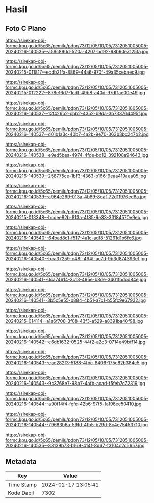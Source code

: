 # Hasil

## Foto C Plano

https://sirekap-obj-formc.kpu.go.id/5c65/pemilu/pdpr/73/12/05/10/05/7312051005005-20240216-140535--a59c890d-520a-4207-bd92-98b60e7125fa.jpg

https://sirekap-obj-formc.kpu.go.id/5c65/pemilu/pdpr/73/12/05/10/05/7312051005005-20240215-011817--ecdb21fa-8869-44a6-970f-49a35cebaec9.jpg

https://sirekap-obj-formc.kpu.go.id/5c65/pemilu/pdpr/73/12/05/10/05/7312051005005-20240215-012222--878e16d7-1cdf-49b8-a40d-97df1ae00e49.jpg

https://sirekap-obj-formc.kpu.go.id/5c65/pemilu/pdpr/73/12/05/10/05/7312051005005-20240216-140537--12f426b2-cbb2-4352-b9da-3b733764495f.jpg

https://sirekap-obj-formc.kpu.go.id/5c65/pemilu/pdpr/73/12/05/10/05/7312051005005-20240216-140537--d01b1a3c-40b7-4a2b-9e70-363b3bc247b2.jpg

https://sirekap-obj-formc.kpu.go.id/5c65/pemilu/pdpr/73/12/05/10/05/7312051005005-20240216-140538--e9ed5bea-4974-4fde-bd12-392108a94643.jpg

https://sirekap-obj-formc.kpu.go.id/5c65/pemilu/pdpr/73/12/05/10/05/7312051005005-20240216-140539--258775ce-1bf3-4363-b166-9eaa419aaa05.jpg

https://sirekap-obj-formc.kpu.go.id/5c65/pemilu/pdpr/73/12/05/10/05/7312051005005-20240216-140539--a964c269-013a-4b89-8eaf-72d11976ed8a.jpg

https://sirekap-obj-formc.kpu.go.id/5c65/pemilu/pdpr/73/12/05/10/05/7312051005005-20240215-013348--bcdee82b-813a-4f85-9e33-33184570e9eb.jpg

https://sirekap-obj-formc.kpu.go.id/5c65/pemilu/pdpr/73/12/05/10/05/7312051005005-20240216-140540--64bad8c1-f517-4a1c-adf8-51261d1b6fc6.jpg

https://sirekap-obj-formc.kpu.go.id/5c65/pemilu/pdpr/73/12/05/10/05/7312051005005-20240216-140540--bca37259-c48f-494f-ac7d-9b3d874393e1.jpg

https://sirekap-obj-formc.kpu.go.id/5c65/pemilu/pdpr/73/12/05/10/05/7312051005005-20240216-140541--0ca74614-3c13-495e-b8de-3401fbdcd84e.jpg

https://sirekap-obj-formc.kpu.go.id/5c65/pemilu/pdpr/73/12/05/10/05/7312051005005-20240216-140541--3b5c5e55-b884-4b51-a7c1-b55fc9e67932.jpg

https://sirekap-obj-formc.kpu.go.id/5c65/pemilu/pdpr/73/12/05/10/05/7312051005005-20240215-014114--a1a6f708-3f08-43f3-a529-a8391ba40f98.jpg

https://sirekap-obj-formc.kpu.go.id/5c65/pemilu/pdpr/73/12/05/10/05/7312051005005-20240216-140542--e6db1632-0525-44f2-a2c3-0714e49bff14.jpg

https://sirekap-obj-formc.kpu.go.id/5c65/pemilu/pdpr/73/12/05/10/05/7312051005005-20240216-140543--eae282f3-5188-4fbc-8406-175c82b384c5.jpg

https://sirekap-obj-formc.kpu.go.id/5c65/pemilu/pdpr/73/12/05/10/05/7312051005005-20240216-140543--9c3768e7-98b7-4afb-acad-f5feb7c72319.jpg

https://sirekap-obj-formc.kpu.go.id/5c65/pemilu/pdpr/73/12/05/10/05/7312051005005-20240216-140544--a90f14f4-fefe-42b6-97f5-fa196ee50410.jpg

https://sirekap-obj-formc.kpu.go.id/5c65/pemilu/pdpr/73/12/05/10/05/7312051005005-20240216-140544--79683b6a-59fd-4fb5-b29d-8c4e75453710.jpg

https://sirekap-obj-formc.kpu.go.id/5c65/pemilu/pdpr/73/12/05/10/05/7312051005005-20240216-140535--88139b73-b169-414f-8d67-f3104c2c5657.jpg


## Metadata

| Key        | Value               |
| ---------- | ------------------- |
| Time Stamp | 2024-02-17 13:05:41 |
| Kode Dapil | 7302                |



